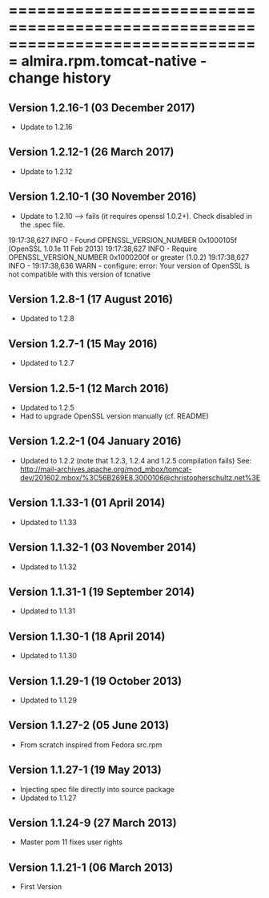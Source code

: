 ===============================================================================
almira.rpm.tomcat-native - change history
===============================================================================

Version 1.2.16-1 (03 December 2017)
-----------------------------------
* Update to 1.2.16


Version 1.2.12-1 (26 March 2017)
--------------------------------
* Update to 1.2.12


Version 1.2.10-1 (30 November 2016)
-----------------------------------
* Update to 1.2.10  -->  fails (it requires openssl 1.0.2+). Check disabled in the .spec file.

19:17:38,627 INFO  - Found OPENSSL_VERSION_NUMBER 0x1000105f (OpenSSL 1.0.1e 11 Feb 2013)
19:17:38,627 INFO  - Require OPENSSL_VERSION_NUMBER 0x1000200f or greater (1.0.2)
19:17:38,627 INFO  -
19:17:38,636 WARN  - configure: error: Your version of OpenSSL is not compatible with this version of tcnative


Version 1.2.8-1 (17 August 2016)
--------------------------------
* Updated to 1.2.8


Version 1.2.7-1 (15 May 2016)
-----------------------------
* Updated to 1.2.7


Version 1.2.5-1 (12 March 2016)
-------------------------------
* Updated to 1.2.5
* Had to upgrade OpenSSL version manually (cf. README)


Version 1.2.2-1 (04 January 2016)
--------------------------------
* Updated to 1.2.2 (note that 1.2.3, 1.2.4 and 1.2.5 compilation fails)
  See: http://mail-archives.apache.org/mod_mbox/tomcat-dev/201602.mbox/%3C56B269E8.3000106@christopherschultz.net%3E


Version 1.1.33-1 (01 April 2014)
--------------------------------
* Updated to 1.1.33


Version 1.1.32-1 (03 November 2014)
-----------------------------------
* Updated to 1.1.32


Version 1.1.31-1 (19 September 2014)
------------------------------------
* Updated to 1.1.31


Version 1.1.30-1 (18 April 2014)
--------------------------------
* Updated to 1.1.30


Version 1.1.29-1 (19 October 2013)
----------------------------------
* Updated to 1.1.29


Version 1.1.27-2 (05 June 2013)
-------------------------------
* From scratch inspired from Fedora src.rpm


Version 1.1.27-1 (19 May 2013)
------------------------------
* Injecting spec file directly into source package
* Updated to 1.1.27


Version 1.1.24-9 (27 March 2013)
-------------------------------
* Master pom 11 fixes user rights


Version 1.1.21-1 (06 March 2013)
--------------------------------
* First Version
